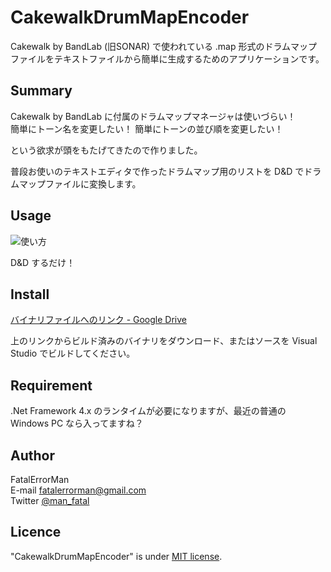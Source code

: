 # CakewalkDrumMapEncoder

Cakewalk by BandLab (旧SONAR) で使われている .map 形式のドラムマップファイルをテキストファイルから簡単に生成するためのアプリケーションです。


## Summary

Cakewalk by BandLab に付属のドラムマップマネージャは使いづらい！  
簡単にトーン名を変更したい！ 簡単にトーンの並び順を変更したい！

という欲求が頭をもたげてきたので作りました。

普段お使いのテキストエディタで作ったドラムマップ用のリストを D&D でドラムマップファイルに変換します。


## Usage

![使い方](https://drive.google.com/uc?export=view&id=1Ah6bbuY5A5eCAGYmvaGz6QxATw4kWeT2)


D&D するだけ！


## Install

[バイナリファイルへのリンク - Google Drive](https://drive.google.com/drive/folders/1M3P6rQUspiwBQSgvzGUWh9uZv06hCxFJ?usp=sharing)

上のリンクからビルド済みのバイナリをダウンロード、またはソースを Visual Studio でビルドしてください。


## Requirement

.Net Framework 4.x のランタイムが必要になりますが、最近の普通の Windows PC なら入ってますね？


## Author

FatalErrorMan  
E-mail fatalerrorman@gmail.com  
Twitter [@man_fatal](https://twitter.com/man_fatal)


## Licence

"CakewalkDrumMapEncoder" is under [MIT license](https://en.wikipedia.org/wiki/MIT_License).
